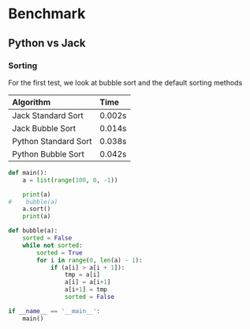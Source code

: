 # Benchmark 
## Python vs Jack

### Sorting
For the first test, we look at bubble sort and the default sorting methods

| Algorithm | Time |
| :--- | :--- | 
Jack Standard Sort | 0.002s |
Jack Bubble Sort | 0.014s |
Python Standard Sort | 0.038s |
Python Bubble Sort | 0.042s |


```Python
def main():
    a = list(range(100, 0, -1))

    print(a)
#    bubble(a)
    a.sort()
    print(a)

def bubble(a):
    sorted = False
    while not sorted:
        sorted = True
        for i in range(0, len(a) - 1):
            if (a[i] > a[i + 1]):
                tmp = a[i]
                a[i] = a[i+1]
                a[i+1] = tmp
                sorted = False

if __name__ == '__main__':
    main()
```
